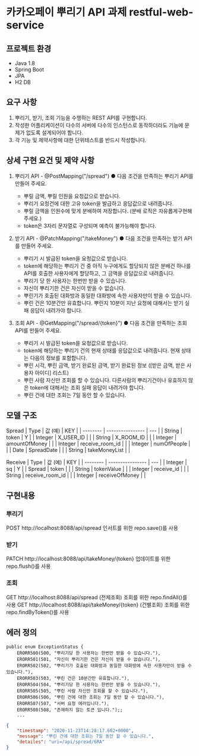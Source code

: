 # 카카오페이 뿌리기 API 과제 restful-web-service

## 프로젝트 환경
* Java 1.8
* Spring Boot
* JPA
* H2 DB

## 요구 사항
1. 뿌리기, 받기, 조회 기능을 수행하는 REST API를 구현합니다.
2. 작성한 어플리케이션이 다수의 서버에 다수의 인스턴스로 동작하더라도 기능에 문제가 없도록 설계되어야 합니다.
3. 각 기능 및 제약사항에 대한 단위테스트를 반드시 작성합니다.

## 상세 구현 요건 및 제약 사항
1. 뿌리기 API - @PostMapping("/spread")
  ● 다음 조건을 만족하는 뿌리기 API를 만들어 주세요.
    * 뿌릴 금액, 뿌릴 인원을 요청값으로 받습니다.
    * 뿌리기 요청건에 대한 고유 token을 발급하고 응답값으로 내려줍니다.
    * 뿌릴 금액을 인원수에 맞게 분배하여 저장합니다. (분배 로직은 자유롭게구현해 주세요.)
    * token은 3자리 문자열로 구성되며 예측이 불가능해야 합니다.

2. 받기 API - @PatchMapping("/takeMoney")
  ● 다음 조건을 만족하는 받기 API를 만들어 주세요.
    * 뿌리기 시 발급된 token을 요청값으로 받습니다.
    * token에 해당하는 뿌리기 건 중 아직 누구에게도 할당되지 않은 분배건 하나를
    API를 호출한 사용자에게 할당하고, 그 금액을 응답값으로 내려줍니다.
    * 뿌리기 당 한 사용자는 한번만 받을 수 있습니다.
    * 자신이 뿌리기한 건은 자신이 받을 수 없습니다.
    * 뿌린기가 호출된 대화방과 동일한 대화방에 속한 사용자만이 받을 수
    있습니다.
    * 뿌린 건은 10분간만 유효합니다. 뿌린지 10분이 지난 요청에 대해서는 받기
    실패 응답이 내려가야 합니다.
    
3. 조회 API - @GetMapping("/spread/{token}")
  ● 다음 조건을 만족하는 조회 API를 만들어 주세요.
    * 뿌리기 시 발급된 token을 요청값으로 받습니다.
    * token에 해당하는 뿌리기 건의 현재 상태를 응답값으로 내려줍니다. 현재
    상태는 다음의 정보를 포함합니다.
    * 뿌린 시각, 뿌린 금액, 받기 완료된 금액, 받기 완료된 정보 ([받은 금액, 받은
    사용자 아이디] 리스트)
    * 뿌린 사람 자신만 조회를 할 수 있습니다. 다른사람의 뿌리기건이나 유효하지
    않은 token에 대해서는 조회 실패 응답이 내려가야 합니다.
    * 뿌린 건에 대한 조회는 7일 동안 할 수 있습니다.


## 모델 구조

Spread
| Type       | 값 (예)          | KEY |
| --------   | ---------------- | --- |
| String     | token            |  Y  |
| Integer    | X_USER_ID        |     |
| String     | X_ROOM_ID        |     |
| Integer    | amountOfMoney    |     |
| Integer    | receive_room_id  |     |
| Integer    | numOfPeople      |     | 
| Date       | SpreadDate       |     | 
| String     | takeMoneyList    |     | 

Receive
| Type       | 값 (예)          | KEY |
| --------   | ---------------- | --- |
| Integer    | sq               |  Y  |
| Spread     | token            |     |
| String     | tokenValue       |     |
| Integer    | receive_id       |     |
| String     | receive_room_id  |     |
| Integer    | receiveOfMoney   |     |

## 구현내용

### 뿌리기
POST http://localhost:8088/api/spread
인서트를 위한 repo.save()를 사용

### 받기
PATCH http://localhost:8088/api/takeMoney/{token} 
업데이트를 위한 repo.flush()를 사용

### 조회
GET http://localhost:8088/api/spread (전체조회)
조회를 위한 repo.findAll()를 사용
GET http://localhost:8088/api/takeMoney/{token} (건별조회)
조회를 위한 repo.findByToken()를 사용


## 에러 정의 
```
public enum ExceptionStatus {
    ERORR500(500, "뿌리기당 한 사용자는 한번만 받을 수 있습니다."),
    ERORR501(501, "자신이 뿌리기한 건은 자신이 받을 수 없습니다."),
    ERORR502(502, "뿌리기가 호출된 대화방과 동일한 대화방에 속한 사용자만이 받을 수 있습니다."),
    ERORR503(503, "뿌린 건은 10분간만 유효합니다."),
    ERORR504(504, "뿌리기당 한 사용자는 한번만 받을 수 있습니다."),
    ERORR505(505, "뿌린 사람 자신만 조회를 할 수 있습니다."),
    ERORR506(506, "뿌린 건에 대한 조회는 7일 동안 할 수 있습니다."),
    ERORR507(507, "서버 요청 에러입니다."),
    ERORR508(508, "존재하지 않는 토큰 입니다.");;
    ...
```

```json
{
    "timestamp": "2020-11-23T14:28:17.662+0000",
    "message": "뿌린 건에 대한 조회는 7일 동안 할 수 있습니다.",
    "detailes": "uri=/api/spread/6RA"
}
```
